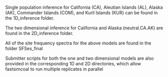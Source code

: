 Single population inference for California (CA), Aleutian Islands (AL), Alaska (AK), Commander Islands (COM), and Kuril Islands (KUR) can be found in the 1D_inference folder. 

The two dimensional inference for California and Alaska (neutral.CA.AK) are found in the 2D_inference folder.

All of the site frequency spectra for the above models are found in the folder SFSes_final

Submitter scripts for both the one and two dimensional models are also provided in the corresponding 1D and 2D directories, which allow fastsimcoal to run multiple replicates in parallel
